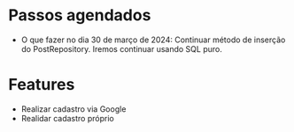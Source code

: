 # Passos agendados
- O que fazer no dia 30 de março de 2024: Continuar método de inserção do PostRepository. Iremos continuar usando
SQL puro.

# Features
- Realizar cadastro via Google 
- Realidar cadastro próprio